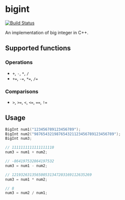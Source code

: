 # bigint
[![Build Status](https://travis-ci.org/jonas-fan/bigint.svg)](https://travis-ci.org/jonas-fan/bigint)

An implementation of big integer in C++.

## Supported functions

### Operations

- `+`, `-`, `*`, `/`
- `+=`, `-=`, `*=`, `/=`

### Comparisons

- `>`, `>=`, `<`, `<=`, `==`, `!=`

## Usage

```cpp
BigInt num1("123456789123456789");
BigInt num2("987654321987654321123456789123456789");
BigInt num3;

// 1111111111111111110
num3 = num1 + num2;

// -864197532864197532
num3 = num1 - num2;

// 121932631356500531347203169112635269
num3 = num1 * num2;

// 8
num3 = num2 / num1;
```